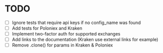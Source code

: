 TODO
====

- [ ] Ignore tests that require api keys if no config_name was found
- [ ] Add tests for Poloniex and Kraken
- [ ] Implement two-factor auth for supported exchanges
- [ ] Add links to the documentation (Kraken use external links for example)
- [ ] Remove .clone() for params in Kraken & Poloniex
